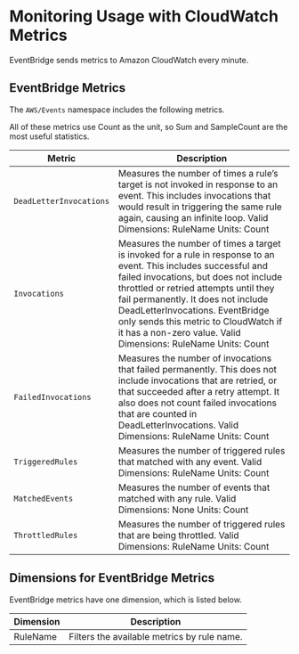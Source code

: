 # Monitoring Usage with CloudWatch Metrics<a name="eventbridge-monitoring-cloudwatch-metrics"></a>

EventBridge sends metrics to Amazon CloudWatch every minute\.

## EventBridge Metrics<a name="eventbridge-metrics"></a>

The `AWS/Events` namespace includes the following metrics\.

 All of these metrics use Count as the unit, so Sum and SampleCount are the most useful statistics\.


| Metric | Description | 
| --- | --- | 
|  `DeadLetterInvocations`  |  Measures the number of times a rule’s target is not invoked in response to an event\. This includes invocations that would result in triggering the same rule again, causing an infinite loop\. Valid Dimensions: RuleName Units: Count  | 
|  `Invocations`  |  Measures the number of times a target is invoked for a rule in response to an event\. This includes successful and failed invocations, but does not include throttled or retried attempts until they fail permanently\. It does not include DeadLetterInvocations\.  EventBridge only sends this metric to CloudWatch if it has a non\-zero value\.  Valid Dimensions: RuleName Units: Count  | 
|  `FailedInvocations`  |  Measures the number of invocations that failed permanently\. This does not include invocations that are retried, or that succeeded after a retry attempt\. It also does not count failed invocations that are counted in DeadLetterInvocations\. Valid Dimensions: RuleName Units: Count  | 
|  `TriggeredRules`  |  Measures the number of triggered rules that matched with any event\. Valid Dimensions: RuleName Units: Count  | 
|  `MatchedEvents`  |  Measures the number of events that matched with any rule\. Valid Dimensions: None Units: Count  | 
|  `ThrottledRules`  |  Measures the number of triggered rules that are being throttled\. Valid Dimensions: RuleName Units: Count  | 

## Dimensions for EventBridge Metrics<a name="eventbridge-metrics-dimensions"></a>

EventBridge metrics have one dimension, which is listed below\.


|  Dimension  |  Description  | 
| --- | --- | 
|  RuleName  |  Filters the available metrics by rule name\.  | 